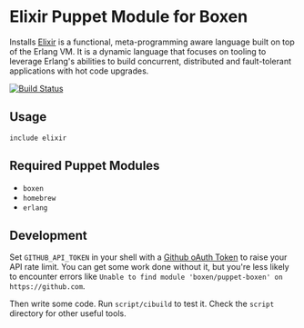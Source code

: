 # Elixir Puppet Module for Boxen

Installs [Elixir](http://elixir-lang.org/) is a functional, meta-programming aware language built on top of the Erlang VM.
It is a dynamic language that focuses on tooling to leverage Erlang's abilities to build concurrent, distributed and fault-tolerant applications with hot code upgrades.

[![Build Status](https://travis-ci.org/boxen/puppet-elixir.svg?branch=master)](https://travis-ci.org/boxen/puppet-elixir)

## Usage

```puppet
include elixir
```

## Required Puppet Modules

* `boxen`
* `homebrew`
* `erlang`

## Development

Set `GITHUB_API_TOKEN` in your shell with a [Github oAuth Token](https://help.github.com/articles/creating-an-oauth-token-for-command-line-use) to raise your API rate limit. You can get some work done without it, but you're less likely to encounter errors like `Unable to find module 'boxen/puppet-boxen' on https://github.com`.

Then write some code. Run `script/cibuild` to test it. Check the `script`
directory for other useful tools.
